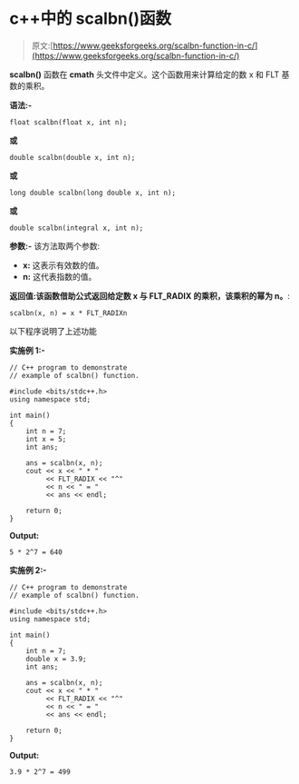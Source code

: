 # c++中的 scalbn()函数

> 原文:[https://www.geeksforgeeks.org/scalbn-function-in-c/](https://www.geeksforgeeks.org/scalbn-function-in-c/)

**scalbn()** 函数在 **cmath** 头文件中定义。这个函数用来计算给定的数 x 和 FLT 基数的乘积。

**语法:-**

```
float scalbn(float x, int n); 
```

**或**

```
double scalbn(double x, int n); 
```

**或**

```
long double scalbn(long double x, int n); 
```

**或**

```
double scalbn(integral x, int n);  
```

**参数:-** 该方法取两个参数:

*   **x:** 这表示有效数的值。
*   **n:** 这代表指数的值。

**返回值:**该函数借助公式返回**给定数 x 与 FLT_RADIX 的乘积，该乘积的幂为 n。**:

```
scalbn(x, n) = x * FLT_RADIXn
```

以下程序说明了上述功能

**实施例 1:-**

```
// C++ program to demonstrate
// example of scalbn() function.

#include <bits/stdc++.h>
using namespace std;

int main()
{
    int n = 7;
    int x = 5;
    int ans;

    ans = scalbn(x, n);
    cout << x << " * "
         << FLT_RADIX << "^"
         << n << " = "
         << ans << endl;

    return 0;
}
```

**Output:**

```
5 * 2^7 = 640

```

**实施例 2:-**

```
// C++ program to demonstrate
// example of scalbn() function.

#include <bits/stdc++.h>
using namespace std;

int main()
{
    int n = 7;
    double x = 3.9;
    int ans;

    ans = scalbn(x, n);
    cout << x << " * "
         << FLT_RADIX << "^"
         << n << " = "
         << ans << endl;

    return 0;
}
```

**Output:**

```
3.9 * 2^7 = 499

```